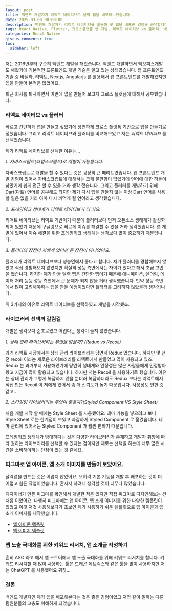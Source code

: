 ```yaml
---
layout: post
title: 백엔드 개발자가 리액트 네이티브로 달력 앱을 배포해보았습니다.
date: 2025-03-08 00:00:00
description: 백엔드 개발자가 리액트 네이티브를 활용해 첫 앱을 배포한 경험을 공유합니다. 리액트 네이티브 vs 플러터 비교, 상태 관리, 스타일링, ASO 키워드 리서치까지!
tags: React Native, Flutter, 크로스플랫폼 앱 개발, 리액트 네이티브 vs 플러터, 백엔드 개발자 앱 개발, React Native 상태 관리, Recoil vs Redux, Styled Component, 앱 개발 과정, 앱 배포 경험, 앱스토어 최적화(ASO), 앱 키워드 리서치, 피그마 앱 디자인, 앱 아이콘 제작, 앱 소개 이미지, iOS 앱 개발, Android 앱 개발, React Native 라이브러리 선택, 개발자 앱 출시, 앱스토어 마케팅
categories: React Native
giscus_comments: true
toc:
  sidebar: left
---
```


저는 2016년부터 꾸준히 백엔드 개발을 해왔습니다. 백엔드 개발하면서 백오피스개발도 해왔기에 기본적인 프론트엔드 개발 기술은 알고 있는 상태였습니다.
웹 프론트엔드 기술 중 바닐라, 리액트, Nextjs, Angularjs 를 활용해서 웹 프론트엔드를 개발해왔지만 앱을 만들어 본적은 없었어요.

퇴근 회사를 퇴사하면서 이번에 앱을 만들어 보고자 크로스 플랫폼에 대해서 공부했습니다.

### 리액트 네이티브 vs 플러터

빠르고 간단하게 앱을 만들고 싶었기에 당연하게 크로스 플랫폼 기반으로 앱을 만들기로 정했습니다.
그리고 리액트 네이티브와 플러터를 비교해보았고 저는 _리액트 네이티브_ 를 선택했습니다.

제가 리액트 네이티브를 선택한 이유는...

_1. 자바스크립트(타입스크립트)로 개발이 가능합니다._

자바스크립트로 개발을 할 수 있다는 것은 굉장히 큰 메리트였습니다. 웹 프론트엔드 개발 경험이 있어서 자바스크립트에 대해서는 크게 불편함이 없었기에 언어에 대한 허들이 낮았기에 쉽게 접근 할 수 있을 거라 생각 했습니다.
그리고 플러터를 개발하기 위해 Dart(다트) 언어를 공부해도 되지만 제가 다시 앱을 만들지 않는 이상 Dart 언어를 사용할 일은 없을 거라 아마 다시 까먹게 될 언어라고 생각했습니다.

_2. 프레임워크 생태계가 리액트 네이티브가 더 커요._

리액트 네이티브는 리액트 기반이기 때문에 플러터보다 먼저 오픈소스 생태계가 활성화 되어 있었기 때문에 구글링으로 빠르게 이슈를 해결할 수 있을 거라 생각했습니다. 앱 개발에 있어서 이슈 해결을 위한 프레임워크 생태계는 생각보다 많이 중요하기 때문입니다.

_3. 플러터의 장점이 저에게 있어선 큰 장점이 아니었어요._

플러터가 리액트 네이티브보다 성능면에서 좋다고 합니다. 제가 플러터를 경험해보지 않았고 직접 경험해보지 않았지만 확실히 성능 측면에서는 차이가 있다고 해서 조금 고민을 했습니다. 하지만 제가 만들 달력 앱은 간단한 앱이기 때문에 애니메이션, 렌더링, 데이터 처리 등등 성능 측면에서 큰 문제가 되지 않을 거라 생각했습니다. 만약 성능 측면에서 많이 고려해야하는 앱을 만들 예정이었다면 플러터를 고려하지 않았을까 생각됩니다.

위 3가지의 이유로 리액트 네이티브를 선택하였고 개발을 시작했죠.

### 라이브러리 선택의 갈림길

개발은 생각보다 순조로웠고 어렵다는 생각이 들지 않았습니다.

_1. 상태 관리 라이브러리는 무엇을 맞을까? (Redux vs Recoil)_

과거 리액트 시장에서는 상태 관리 라이브러리는 당연히 Redux 였습니다. 하지만 몇 년전 recoil 이라는 새로운 라이브러리를 리액트에서 만들었고 많이 사용되고 있죠. Redux 는 과거부터 사용해왔기에 당연히 생태계와 안정성은 많은 사람들에게 인정받아왔고 지금이 많이 활용되고 있습니다. 하지만 저는 Recoil 을 사용하기로 했습니다. 이유는 상태 관리가 그렇게 복잡하지 않을 뿐더러 복잡하더라도 Redux 보다는 리액트에서 직접 만든 Recoil 이 저에게 있어서 좀 더 신뢰도가 높기 때문입니다. 사용성도 편한 것 같고..

_2. 스타일링 라이브러리는 무엇이 좋을까?(Styled Component VS Style Sheet)_

처음 개발 시작 할 때에는 Style Sheet 를 사용했어요. 테마 기능을 넣으려고 보니 Style Sheet 로는 한계점이 보였고 과감하게 Styled Component 로 옮겼습니다. 테마 관리에 있어서는 Styled Component 가 훨씬 편하기 때문입니다.

프레임워크 생태계가 방대하다는 것은 다양한 라이브러리가 존재하고 개발자 취향에 따라 원하는 라이브러리를 선택할 수 있다는 점이지만 때로는 선택을 하는데 너무 많은 시간을 소비해야하는 단점이 있는 것 같네요.

### 피그마로 앱 아이콘, 앱 소개 이미지를 만들어 보았어요.

달력앱을 만드는 것은 어렵지 않았어요. 오히려 기본 기능을 개발 후 배포하는 것이 더 어렵고 힘든 작업이었습니다. 혼자서 하려니 생각할 것이 너무나 많았습니다.

디자이너가 만든 피그마를 확인해서 개발한 적은 있지만 직접 피그마로 디자인해보는 건 처음 이었어요.
다행히 피그마에는 앱 아이콘, 앱 소개 이미지를 위한 다양한 템플릿이 있었고 이것 저것 사용해보다가 초보인 제가 사용하기 쉬운 템플릿으로 앱 아이콘과 앱 소개 이미지를 제작했습니다.

- [앱 아이콘 템플릿](<https://www.figma.com/design/6VPVTMzVb65jwiyOQhIKLC/App-Icon-Toolkit---iOS%2FmacOS%2FAndroid-(Community)?m=auto&t=8rs8r8NsRwi6oqMx-6>)
- [앱 이미지 템플릿](<https://www.figma.com/design/P9dmo9eVszzV8Ej0HXXsNI/App-Store-Screenshot-Template-(Community)?m=auto&t=MNR6nfA6x2cdmcr5-6>)

### 앱 노출 극대화를 위한 키워드 리서치, 앱 소개글 작성하기

흔히 ASO 라고 해서 앱 스토어에서 앱 노출 극대화를 위해 키워드 리서치를 합니다.
키워드 리서치할 때 많이 사용하는 툴은 드래곤 메트릭스와 같은 툴을 많이 사용하지만 저는 ChatGPT 를 사용했어요 귀찮...

### 결론

백엔드 개발자인 제가 앱을 배포해본다는 것은 좋은 경험이었고 저와 같이 일하는 다른 팀원분들의 고충도 이해하게 되었습니다.
